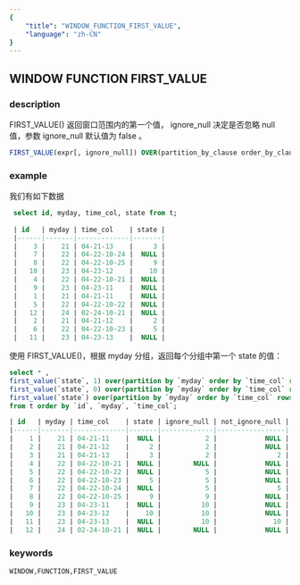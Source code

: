 ```yaml
---
{
    "title": "WINDOW_FUNCTION_FIRST_VALUE",
    "language": "zh-CN"
}
---
```


<!--  Licensed to the Apache Software Foundation (ASF) under one or more contributor license agreements.  See the NOTICE file distributed with this work for additional information regarding copyright ownership.  The ASF licenses this file to you under the Apache License, Version 2.0 (the "License"); you may not use this file except in compliance with the License.  You may obtain a copy of the License at

  http://www.apache.org/licenses/LICENSE-2.0

Unless required by applicable law or agreed to in writing, software distributed under the License is distributed on an "AS IS" BASIS, WITHOUT WARRANTIES OR CONDITIONS OF ANY KIND, either express or implied.  See the License for the specific language governing permissions and limitations under the License. -->

## WINDOW FUNCTION FIRST_VALUE
### description

FIRST_VALUE() 返回窗口范围内的第一个值， ignore_null 决定是否忽略 null 值，参数 ignore_null 默认值为 false 。

```sql
FIRST_VALUE(expr[, ignore_null]) OVER(partition_by_clause order_by_clause [window_clause])
```

### example


我们有如下数据

```sql
 select id, myday, time_col, state from t;
 
 | id   | myday | time_col    | state |
 |------|-------|-------------|-------|
 |    3 |    21 | 04-21-13    |     3 |
 |    7 |    22 | 04-22-10-24 |  NULL |
 |    8 |    22 | 04-22-10-25 |     9 |
 |   10 |    23 | 04-23-12    |    10 |
 |    4 |    22 | 04-22-10-21 |  NULL |
 |    9 |    23 | 04-23-11    |  NULL |
 |    1 |    21 | 04-21-11    |  NULL |
 |    5 |    22 | 04-22-10-22 |  NULL |
 |   12 |    24 | 02-24-10-21 |  NULL |
 |    2 |    21 | 04-21-12    |     2 |
 |    6 |    22 | 04-22-10-23 |     5 |
 |   11 |    23 | 04-23-13    |  NULL |
```

使用 FIRST_VALUE()，根据 myday 分组，返回每个分组中第一个 state 的值：

```sql
select * , 
first_value(`state`, 1) over(partition by `myday` order by `time_col` rows between 1 preceding and 1 following) as ignore_null,
first_value(`state`, 0) over(partition by `myday` order by `time_col` rows between 1 preceding and 1 following) as not_ignore_null,
first_value(`state`) over(partition by `myday` order by `time_col` rows between 1 preceding and 1 following) as ignore_null_default
from t order by `id`, `myday`, `time_col`;

| id   | myday | time_col    | state | ignore_null | not_ignore_null | ignore_null_default |
|------|-------|-------------|-------|-------------|-----------------|---------------------|
|    1 |    21 | 04-21-11    |  NULL |           2 |            NULL |                NULL |
|    2 |    21 | 04-21-12    |     2 |           2 |            NULL |                NULL |
|    3 |    21 | 04-21-13    |     3 |           2 |               2 |                   2 |
|    4 |    22 | 04-22-10-21 |  NULL |        NULL |            NULL |                NULL |
|    5 |    22 | 04-22-10-22 |  NULL |           5 |            NULL |                NULL |
|    6 |    22 | 04-22-10-23 |     5 |           5 |            NULL |                NULL |
|    7 |    22 | 04-22-10-24 |  NULL |           5 |               5 |                   5 |
|    8 |    22 | 04-22-10-25 |     9 |           9 |            NULL |                NULL |
|    9 |    23 | 04-23-11    |  NULL |          10 |            NULL |                NULL |
|   10 |    23 | 04-23-12    |    10 |          10 |            NULL |                NULL |
|   11 |    23 | 04-23-13    |  NULL |          10 |              10 |                  10 |
|   12 |    24 | 02-24-10-21 |  NULL |        NULL |            NULL |                NULL |
```

### keywords

    WINDOW,FUNCTION,FIRST_VALUE

